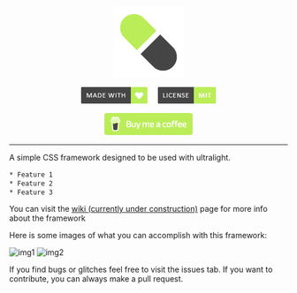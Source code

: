 <p align="center">
  <img width="128" height="128" src="repo/logo.png" alt="logo">
</p>

<p align="center">
    <a href="https://github.com/otvv/malua"><img width="120" height="30" src="repo/made-with-love.png" alt="css"></a>
    <a href="https://github.com/otvv/malua/blob/master/LICENSE"><img width="120" height="30" src="repo/license.png" alt="mit"></a>
</p>

<p align="center">
   <a href="https://www.buymeacoffee.com/otvv"><img width="160" height="40" src="repo/sponsor.png" alt="buy me a coffe"></a>
</p>

***

A simple CSS framework designed to be used with ultralight.

	* Feature 1
	* Feature 2
	* Feature 3

You can visit the [wiki (currently under construction)](https://github.com/otvv/malua/wiki) page for more info about the framework

Here is some images of what you can accomplish with this framework:

![img1](repo/malua_sample_1.png)
![img2](repo/malua_sample_2.png)

If you find bugs or glitches feel free to visit the issues tab. 
If you want to contribute, you can always make a pull request.
